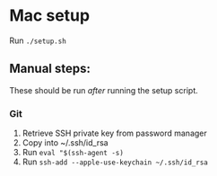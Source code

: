 # Mac setup

Run `./setup.sh`

## Manual steps:

These should be run _after_ running the setup script.

### Git

1. Retrieve SSH private key from password manager
1. Copy into ~/.ssh/id_rsa
1. Run `eval "$(ssh-agent -s)`
1. Run `ssh-add --apple-use-keychain ~/.ssh/id_rsa`